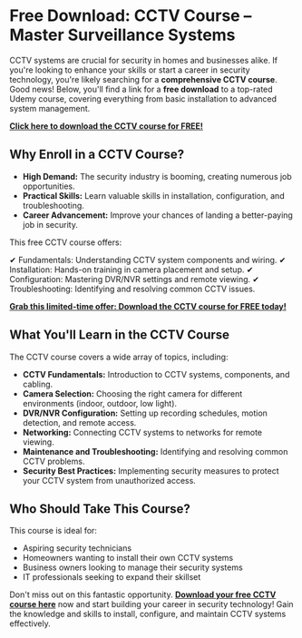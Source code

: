 # Free Download: CCTV Course – Master Surveillance Systems

CCTV systems are crucial for security in homes and businesses alike. If you're looking to enhance your skills or start a career in security technology, you're likely searching for a **comprehensive CCTV course**. Good news! Below, you'll find a link for a **free download** to a top-rated Udemy course, covering everything from basic installation to advanced system management.

[**Click here to download the CCTV course for FREE!**](https://udemywork.com/cctv-course)

## Why Enroll in a CCTV Course?

- **High Demand:** The security industry is booming, creating numerous job opportunities.
- **Practical Skills:** Learn valuable skills in installation, configuration, and troubleshooting.
- **Career Advancement:** Improve your chances of landing a better-paying job in security.

This free CCTV course offers:

✔ Fundamentals: Understanding CCTV system components and wiring.
✔ Installation: Hands-on training in camera placement and setup.
✔ Configuration: Mastering DVR/NVR settings and remote viewing.
✔ Troubleshooting: Identifying and resolving common CCTV issues.

[**Grab this limited-time offer: Download the CCTV course for FREE today!**](https://udemywork.com/cctv-course)

## What You'll Learn in the CCTV Course

The CCTV course covers a wide array of topics, including:

*   **CCTV Fundamentals:** Introduction to CCTV systems, components, and cabling.
*   **Camera Selection:** Choosing the right camera for different environments (indoor, outdoor, low light).
*   **DVR/NVR Configuration:** Setting up recording schedules, motion detection, and remote access.
*   **Networking:** Connecting CCTV systems to networks for remote viewing.
*   **Maintenance and Troubleshooting:** Identifying and resolving common CCTV problems.
*   **Security Best Practices:** Implementing security measures to protect your CCTV system from unauthorized access.

## Who Should Take This Course?

This course is ideal for:

*   Aspiring security technicians
*   Homeowners wanting to install their own CCTV systems
*   Business owners looking to manage their security systems
*   IT professionals seeking to expand their skillset

Don't miss out on this fantastic opportunity. **[Download your free CCTV course here](https://udemywork.com/cctv-course)** now and start building your career in security technology! Gain the knowledge and skills to install, configure, and maintain CCTV systems effectively.
